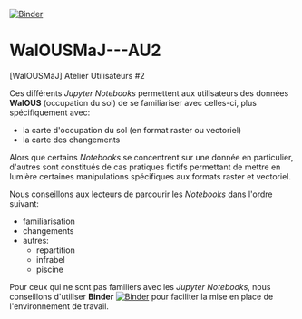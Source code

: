 [![Binder](https://mybinder.org/badge_logo.svg)](https://mybinder.org/v2/gh/DDRASL/WalOUSMaJ---AU2/main)

# WalOUSMaJ---AU2
[WalOUSMàJ] Atelier Utilisateurs #2


Ces différents _Jupyter Notebooks_ permettent aux utilisateurs des données __WalOUS__ (occupation du sol) de se familiariser avec celles-ci, plus spécifiquement avec:
- la carte d'occupation du sol (en format raster ou vectoriel)
- la carte des changements

Alors que certains _Notebooks_ se concentrent sur une donnée en particulier, d'autres sont constitués de cas pratiques fictifs permettant de mettre en lumière certaines manipulations spécifiques aux formats raster et vectoriel.

Nous conseillons aux lecteurs de parcourir les _Notebooks_ dans l'ordre suivant:
* familiarisation
* changements
* autres:
  * repartition
  * infrabel
  * piscine


Pour ceux qui ne sont pas familiers avec les  _Jupyter Notebooks_, nous conseillons d'utiliser __Binder__ [![Binder](https://mybinder.org/badge_logo.svg)](https://mybinder.org/v2/gh/DDRASL/WalOUSMaJ---AU2/main) pour faciliter la mise en place de l'environnement de travail.

